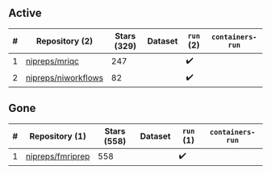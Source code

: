 ## Active
| # | Repository (2) | Stars (329) | Dataset | `run` (2) | `containers-run` |
| --- | --- | --- | --- | --- | --- |
| 1 | [nipreps/mriqc](https://github.com/nipreps/mriqc) | 247 |  | :heavy_check_mark: |  |
| 2 | [nipreps/niworkflows](https://github.com/nipreps/niworkflows) | 82 |  | :heavy_check_mark: |  |

## Gone
| # | Repository (1) | Stars (558) | Dataset | `run` (1) | `containers-run` |
| --- | --- | --- | --- | --- | --- |
| 1 | [nipreps/fmriprep](https://github.com/nipreps/fmriprep) | 558 |  | :heavy_check_mark: |  |
